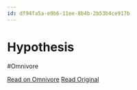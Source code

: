 ```yaml
---
id: df94fa5a-e9b6-11ee-8b4b-2b53b4ce917b
---
```


# Hypothesis
#Omnivore

[Read on Omnivore](https://omnivore.app/me/hypothesis-18e6f88b431)
[Read Original](https://hypothes.is/a/pQKOYumwEe63f2fG9zcdhQ)

